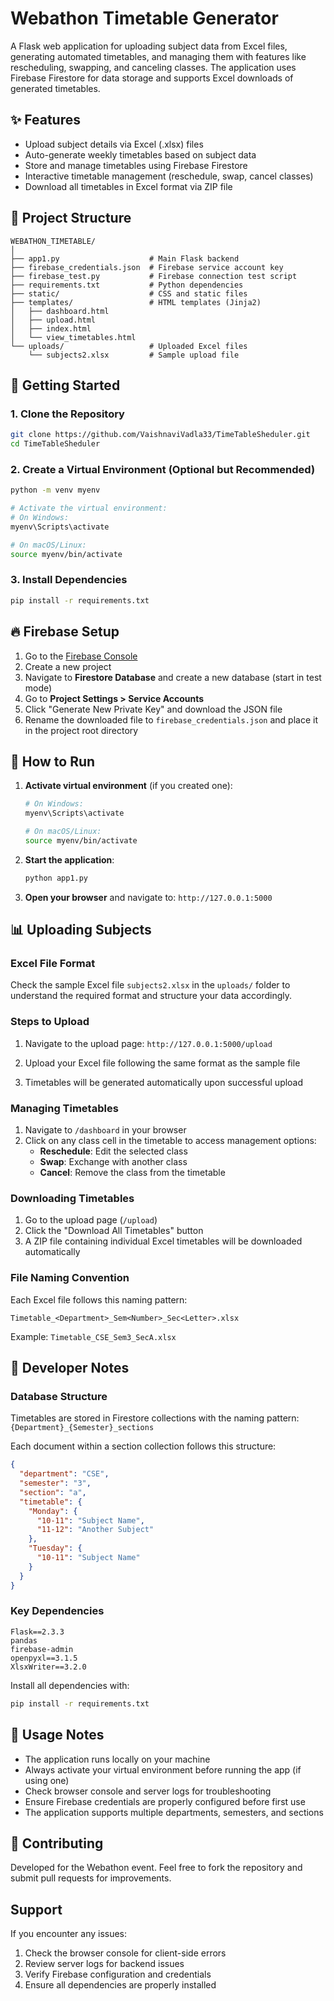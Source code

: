 # Webathon Timetable Generator

A Flask web application for uploading subject data from Excel files, generating automated timetables, and managing them with features like rescheduling, swapping, and canceling classes. The application uses Firebase Firestore for data storage and supports Excel downloads of generated timetables.

## ✨ Features

- Upload subject details via Excel (.xlsx) files
- Auto-generate weekly timetables based on subject data
- Store and manage timetables using Firebase Firestore
- Interactive timetable management (reschedule, swap, cancel classes)
- Download all timetables in Excel format via ZIP file

## 📁 Project Structure

```
WEBATHON_TIMETABLE/
│
├── app1.py                    # Main Flask backend
├── firebase_credentials.json  # Firebase service account key
├── firebase_test.py           # Firebase connection test script
├── requirements.txt           # Python dependencies
├── static/                    # CSS and static files
├── templates/                 # HTML templates (Jinja2)
│   ├── dashboard.html
│   ├── upload.html
│   ├── index.html
│   └── view_timetables.html
└── uploads/                   # Uploaded Excel files
    └── subjects2.xlsx         # Sample upload file
```

## 🚀 Getting Started

### 1. Clone the Repository

```bash
git clone https://github.com/VaishnaviVadla33/TimeTableSheduler.git
cd TimeTableSheduler
```

### 2. Create a Virtual Environment (Optional but Recommended)

```bash
python -m venv myenv

# Activate the virtual environment:
# On Windows:
myenv\Scripts\activate

# On macOS/Linux:
source myenv/bin/activate
```

### 3. Install Dependencies

```bash
pip install -r requirements.txt
```


## 🔥 Firebase Setup

1. Go to the [Firebase Console](https://console.firebase.google.com/)
2. Create a new project
3. Navigate to **Firestore Database** and create a new database (start in test mode)
4. Go to **Project Settings > Service Accounts**
5. Click "Generate New Private Key" and download the JSON file
6. Rename the downloaded file to `firebase_credentials.json` and place it in the project root directory

## 🚀 How to Run

1. **Activate virtual environment** (if you created one):
   ```bash
   # On Windows:
   myenv\Scripts\activate
   
   # On macOS/Linux:
   source myenv/bin/activate
   ```

2. **Start the application**:
   ```bash
   python app1.py
   ```

3. **Open your browser** and navigate to: `http://127.0.0.1:5000`

## 📊 Uploading Subjects

### Excel File Format

Check the sample Excel file `subjects2.xlsx` in the `uploads/` folder to understand the required format and structure your data accordingly.

### Steps to Upload

1. Navigate to the upload page: `http://127.0.0.1:5000/upload`

2. Upload your Excel file following the same format as the sample file

3. Timetables will be generated automatically upon successful upload

### Managing Timetables

1. Navigate to `/dashboard` in your browser
2. Click on any class cell in the timetable to access management options:
   - **Reschedule**: Edit the selected class
   - **Swap**: Exchange with another class
   - **Cancel**: Remove the class from the timetable

### Downloading Timetables

1. Go to the upload page (`/upload`)
2. Click the "Download All Timetables" button
3. A ZIP file containing individual Excel timetables will be downloaded automatically

### File Naming Convention

Each Excel file follows this naming pattern:
```
Timetable_<Department>_Sem<Number>_Sec<Letter>.xlsx
```

Example: `Timetable_CSE_Sem3_SecA.xlsx`

## 🔧 Developer Notes

### Database Structure

Timetables are stored in Firestore collections with the naming pattern: `{Department}_{Semester}_sections`

Each document within a section collection follows this structure:

```json
{
  "department": "CSE",
  "semester": "3",
  "section": "a",
  "timetable": {
    "Monday": {
      "10-11": "Subject Name",
      "11-12": "Another Subject"
    },
    "Tuesday": {
      "10-11": "Subject Name"
    }
  }
}
```

### Key Dependencies

```
Flask==2.3.3
pandas
firebase-admin
openpyxl==3.1.5
XlsxWriter==3.2.0
```

Install all dependencies with:
```bash
pip install -r requirements.txt
```

## 📝 Usage Notes

- The application runs locally on your machine
- Always activate your virtual environment before running the app (if using one)
- Check browser console and server logs for troubleshooting
- Ensure Firebase credentials are properly configured before first use
- The application supports multiple departments, semesters, and sections

## 🤝 Contributing

Developed for the Webathon event. Feel free to fork the repository and submit pull requests for improvements.

## Support

If you encounter any issues:
1. Check the browser console for client-side errors
2. Review server logs for backend issues
3. Verify Firebase configuration and credentials
4. Ensure all dependencies are properly installed

